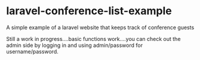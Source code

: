 laravel-conference-list-example
===============================

A simple example of a laravel website that keeps track of conference guests

Still a work in progress....basic functions work....you can check out the admin side by logging in and using admin/password for username/password.
